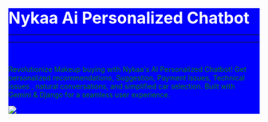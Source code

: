 <div style="background-color:blue">
  <h1 style="color:white; font-size:xx-large;margin:auto"><b> Nykaa Ai Personalized Chatbot </b></h1>
  <hr><hr>
  <br>
  <p style="color:green">Revolutionize Makeup buying with Nykaa's AI Personalized Chatbot! Get personalized recommendations, Suggestion, Payment Issues, Technical Issues , natural conversations, and simplified car selection. Built with Gemini & Django for a seamless user experience.</p>
  <icon sytle="icon♑"></icon>
  <img src="https://i.ibb.co/SKf1JkJ/Screenshot-2024-05-05-232622.png" ></img>
</div>
